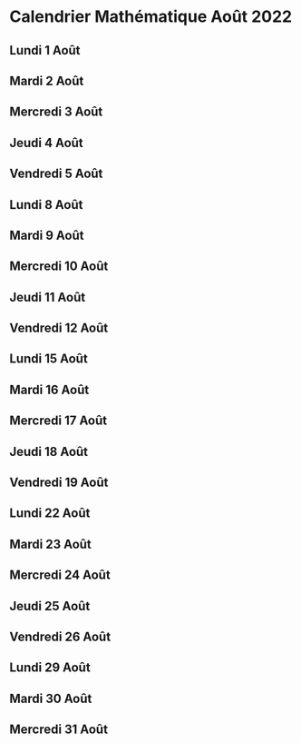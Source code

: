 # Calendrier Mathématique Août 2022

## Lundi 1 Août

## Mardi 2 Août

## Mercredi 3 Août

## Jeudi 4 Août

## Vendredi 5 Août

## Lundi 8 Août

## Mardi 9 Août

## Mercredi 10 Août

## Jeudi 11 Août

## Vendredi 12 Août

## Lundi 15 Août

## Mardi 16 Août

## Mercredi 17 Août

## Jeudi 18 Août

## Vendredi 19 Août

## Lundi 22 Août

## Mardi 23 Août

## Mercredi 24 Août

## Jeudi 25 Août

## Vendredi 26 Août

## Lundi 29 Août

## Mardi 30 Août

## Mercredi 31 Août
